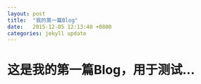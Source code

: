```yaml
---
layout: post
title:  "我的第一篇Blog"
date:   2015-12-05 12:13:40 +0800
categories: jekyll update
---
```

# 这是我的第一篇Blog，用于测试...